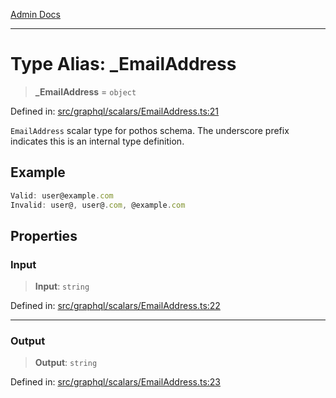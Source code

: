 [Admin Docs](/)

***

# Type Alias: \_EmailAddress

> **\_EmailAddress** = `object`

Defined in: [src/graphql/scalars/EmailAddress.ts:21](https://github.com/Sourya07/talawa-api/blob/cfbd515d04ffba748b09232a33807f1845dd1878/src/graphql/scalars/EmailAddress.ts#L21)

`EmailAddress` scalar type for pothos schema.
The underscore prefix indicates this is an internal type definition.

## Example

```ts
Valid: user@example.com
Invalid: user@, user@.com, @example.com
```

## Properties

### Input

> **Input**: `string`

Defined in: [src/graphql/scalars/EmailAddress.ts:22](https://github.com/Sourya07/talawa-api/blob/cfbd515d04ffba748b09232a33807f1845dd1878/src/graphql/scalars/EmailAddress.ts#L22)

***

### Output

> **Output**: `string`

Defined in: [src/graphql/scalars/EmailAddress.ts:23](https://github.com/Sourya07/talawa-api/blob/cfbd515d04ffba748b09232a33807f1845dd1878/src/graphql/scalars/EmailAddress.ts#L23)
